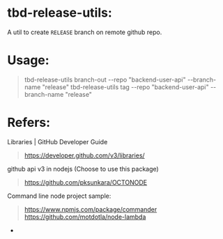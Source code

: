 # tbd-release-utils:
A util to create `RELEASE` branch on remote github repo.


# Usage:
> tbd-release-utils branch-out --repo "backend-user-api" --branch-name "release"
> tbd-release-utils tag --repo "backend-user-api" --branch-name "release"


# Refers:
Libraries | GitHub Developer Guide
> https://developer.github.com/v3/libraries/

github api v3 in nodejs (Choose to use this package)
> https://github.com/pksunkara/OCTONODE

Command line node project sample:
> https://www.npmjs.com/package/commander
> https://github.com/motdotla/node-lambda

+